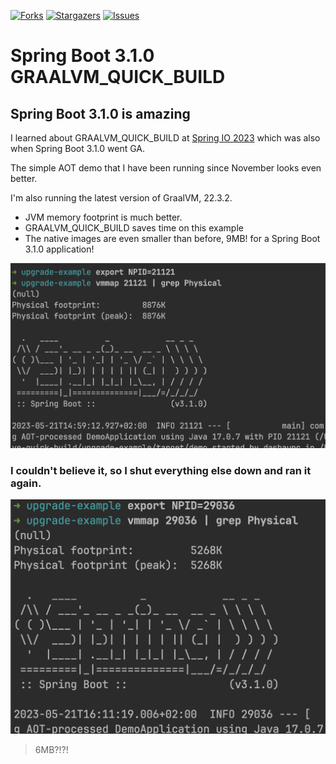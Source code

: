 [![Forks][forks-shield]][forks-url]
[![Stargazers][stars-shield]][stars-url]
[![Issues][issues-shield]][issues-url]

# Spring Boot 3.1.0 GRAALVM_QUICK_BUILD

## Spring Boot 3.1.0 is amazing

I learned about GRAALVM_QUICK_BUILD at [Spring IO 2023](https://2023.springio.net/) which was also when Spring Boot 3.1.0 went GA.

The simple AOT demo that I have been running since November looks even better.

I'm also running the latest version of GraalVM, 22.3.2.

- JVM memory footprint is much better.
- GRAALVM_QUICK_BUILD saves time on this example
- The native images are even smaller than before, 9MB! for a Spring Boot 3.1.0 application!

![screenshot](./screenshot.png)

### I couldn't believe it, so I shut everything else down and ran it again.

![retry](./screenshot2.png)
>6MB?!?!


<!-- MARKDOWN LINKS & IMAGES -->
<!-- https://www.markdownguide.org/basic-syntax/#reference-style-links -->
[forks-shield]: https://img.shields.io/github/forks/dashaun/spring-boot-3-1-native-quick-build.svg?style=for-the-badge
[forks-url]: https://github.com/dashaun/spring-boot-3-1-native-quick-build/forks
[stars-shield]: https://img.shields.io/github/stars/dashaun/spring-boot-3-1-native-quick-build.svg?style=for-the-badge
[stars-url]: https://github.com/dashaun/spring-boot-3-1-native-quick-build/stargazers
[issues-shield]: https://img.shields.io/github/issues/dashaun/spring-boot-3-1-native-quick-build.svg?style=for-the-badge
[issues-url]: https://github.com/dashaun/spring-boot-3-1-native-quick-build/issues